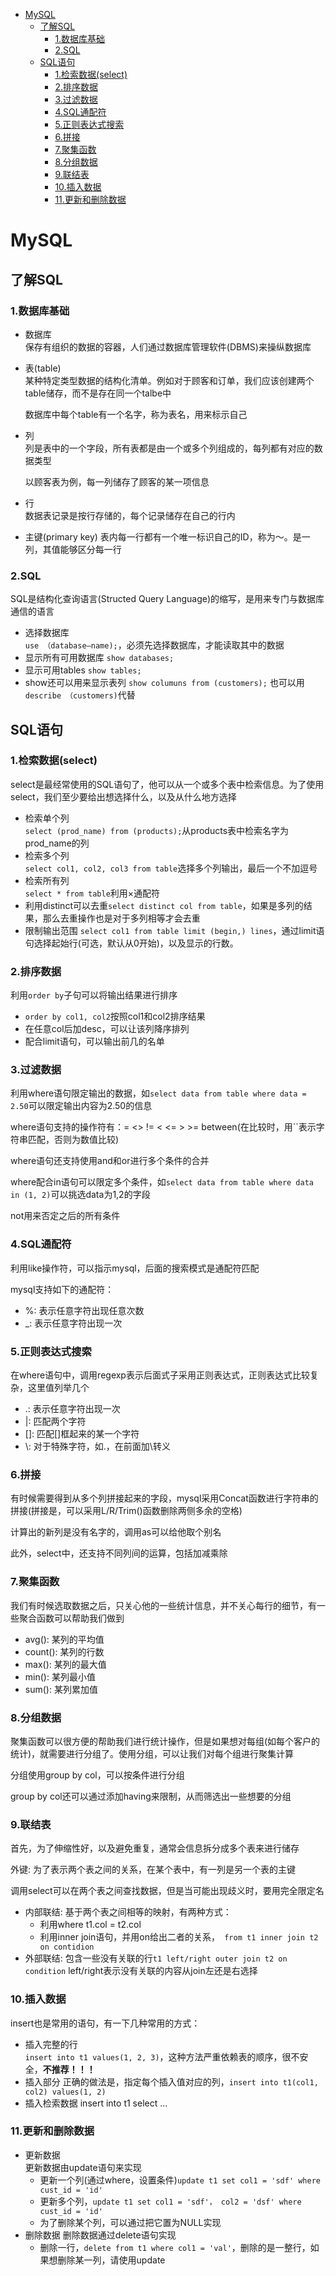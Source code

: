 - [MySQL](#mysql)
  - [了解SQL](#%e4%ba%86%e8%a7%a3sql)
    - [1.数据库基础](#1%e6%95%b0%e6%8d%ae%e5%ba%93%e5%9f%ba%e7%a1%80)
    - [2.SQL](#2sql)
  - [SQL语句](#sql%e8%af%ad%e5%8f%a5)
    - [1.检索数据(select)](#1%e6%a3%80%e7%b4%a2%e6%95%b0%e6%8d%aeselect)
    - [2.排序数据](#2%e6%8e%92%e5%ba%8f%e6%95%b0%e6%8d%ae)
    - [3.过滤数据](#3%e8%bf%87%e6%bb%a4%e6%95%b0%e6%8d%ae)
    - [4.SQL通配符](#4sql%e9%80%9a%e9%85%8d%e7%ac%a6)
    - [5.正则表达式搜索](#5%e6%ad%a3%e5%88%99%e8%a1%a8%e8%be%be%e5%bc%8f%e6%90%9c%e7%b4%a2)
    - [6.拼接](#6%e6%8b%bc%e6%8e%a5)
    - [7.聚集函数](#7%e8%81%9a%e9%9b%86%e5%87%bd%e6%95%b0)
    - [8.分组数据](#8%e5%88%86%e7%bb%84%e6%95%b0%e6%8d%ae)
    - [9.联结表](#9%e8%81%94%e7%bb%93%e8%a1%a8)
    - [10.插入数据](#10%e6%8f%92%e5%85%a5%e6%95%b0%e6%8d%ae)
    - [11.更新和删除数据](#11%e6%9b%b4%e6%96%b0%e5%92%8c%e5%88%a0%e9%99%a4%e6%95%b0%e6%8d%ae)
# MySQL

## 了解SQL

### 1.数据库基础

* 数据库  
  保存有组织的数据的容器，人们通过数据库管理软件(DBMS)来操纵数据库
* 表(table)  
  某种特定类型数据的结构化清单。例如对于顾客和订单，我们应该创建两个table储存，而不是存在同一个talbe中
  
  数据库中每个table有一个名字，称为表名，用来标示自己
* 列  
  列是表中的一个字段，所有表都是由一个或多个列组成的，每列都有对应的数据类型

  以顾客表为例，每一列储存了顾客的某一项信息
* 行  
  数据表记录是按行存储的，每个记录储存在自己的行内
* 主键(primary key)
  表内每一行都有一个唯一标识自己的ID，称为～。是一列，其值能够区分每一行

### 2.SQL

SQL是结构化查询语言(Structed Query Language)的缩写，是用来专门与数据库通信的语言

* 选择数据库  
  `use （database—name);`，必须先选择数据库，才能读取其中的数据
* 显示所有可用数据库
  `show databases;`
* 显示可用tables
  `show tables;`
* show还可以用来显示表列
  `show columuns from (customers);`
  也可以用`describe （customers)`代替

## SQL语句

### 1.检索数据(select)

select是最经常使用的SQL语句了，他可以从一个或多个表中检索信息。为了使用select，我们至少要给出想选择什么，以及从什么地方选择

* 检索单个列  
  `select (prod_name) from (products);`从products表中检索名字为prod_name的列
* 检索多个列  
  `select col1, col2, col3 from table`选择多个列输出，最后一个不加逗号
* 检索所有列  
  `select * from table`利用×通配符
* 利用distinct可以去重`select distinct col from table`，如果是多列的结果，那么去重操作也是对于多列相等才会去重
* 限制输出范围
  `select col1 from table limit (begin,) lines`，通过limit语句选择起始行(可选，默认从0开始)，以及显示的行数。

### 2.排序数据

利用`order by`子句可以将输出结果进行排序
* `order by col1, col2`按照col1和col2排序结果
* 在任意col后加desc，可以让该列降序排列
* 配合limit语句，可以输出前几的名单

### 3.过滤数据

利用where语句限定输出的数据，如`select data from table where data = 2.50`可以限定输出内容为2.50的信息

where语句支持的操作符有：= <> != < <= > >= between(在比较时，用``表示字符串匹配，否则为数值比较)

where语句还支持使用and和or进行多个条件的合并

where配合in语句可以限定多个条件，如`select data from table where data in (1, 2)`可以挑选data为1,2的字段

not用来否定之后的所有条件

### 4.SQL通配符

利用like操作符，可以指示mysql，后面的搜索模式是通配符匹配

mysql支持如下的通配符：
* %: 表示任意字符出现任意次数
* _: 表示任意字符出现一次

### 5.正则表达式搜索

在where语句中，调用regexp表示后面式子采用正则表达式，正则表达式比较复杂，这里值列举几个

* .: 表示任意字符出现一次
* |: 匹配两个字符
* []: 匹配[]框起来的某一个字符
* \\: 对于特殊字符，如.，在前面加\\转义

### 6.拼接

有时候需要得到从多个列拼接起来的字段，mysql采用Concat函数进行字符串的拼接(拼接是，可以采用L/R/Trim()函数删除两侧多余的空格)

计算出的新列是没有名字的，调用as可以给他取个别名

此外，select中，还支持不同列间的运算，包括加减乘除

### 7.聚集函数

我们有时候选取数据之后，只关心他的一些统计信息，并不关心每行的细节，有一些聚合函数可以帮助我们做到

* avg(): 某列的平均值
* count(): 某列的行数
* max(): 某列的最大值
* min(): 某列最小值
* sum(): 某列累加值

### 8.分组数据

聚集函数可以很方便的帮助我们进行统计操作，但是如果想对每组(如每个客户的统计)，就需要进行分组了。使用分组，可以让我们对每个组进行聚集计算

分组使用group by col，可以按条件进行分组

group by col还可以通过添加having来限制，从而筛选出一些想要的分组

### 9.联结表

首先，为了伸缩性好，以及避免重复，通常会信息拆分成多个表来进行储存

外键: 为了表示两个表之间的关系，在某个表中，有一列是另一个表的主键

调用select可以在两个表之间查找数据，但是当可能出现歧义时，要用完全限定名

* 内部联结: 基于两个表之间相等的映射，有两种方式：
  * 利用where t1.col = t2.col
  * 利用inner join语句，并用on给出二者的关系，` from t1 inner join t2 on contidion`
* 外部联结: 包含一些没有关联的行`t1 left/right outer join t2 on condition` left/right表示没有关联的内容从join左还是右选择

### 10.插入数据

insert也是常用的语句，有一下几种常用的方式：
* 插入完整的行  
  `insert into t1 values(1, 2, 3)`，这种方法严重依赖表的顺序，很不安全，**不推荐！！！**
* 插入部分
  正确的做法是，指定每个插入值对应的列，`insert into t1(col1, col2) values(1, 2)`
* 插入检索数据
  insert into t1 select ...

### 11.更新和删除数据

* 更新数据  
    更新数据由update语句来实现
    * 更新一个列(通过where，设置条件)`update t1 set col1 = 'sdf' where cust_id = 'id'`
    * 更新多个列，`update t1 set col1 = 'sdf'， col2 = 'dsf' where cust_id = 'id'`
    * 为了删除某个列，可以通过把它置为NULL实现
* 删除数据
    删除数据通过delete语句实现
    * 删除一行，`delete from t1 where col1 = 'val'`，删除的是一整行，如果想删除某一列，请使用update


